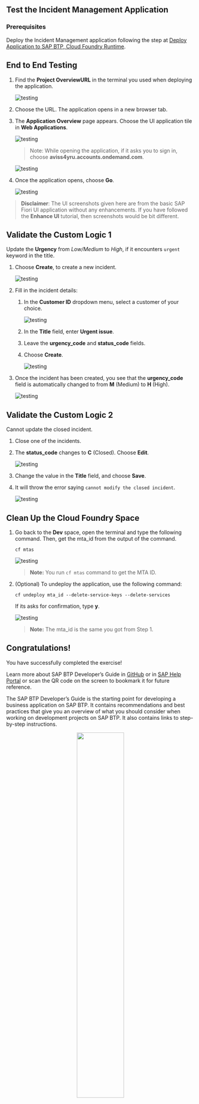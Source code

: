 ## Test the Incident Management Application

### Prerequisites

Deploy the Incident Management application following the step at [Deploy Application to SAP BTP, Cloud Foundry Runtime](./deploy-cf.md).

## End to End Testing

1. Find the **Project OverviewURL** in the terminal you used when deploying the application. 

    ![testing](../images/deploy-cf/deploy_completed.png)

2. Choose the URL. The application opens in a new browser tab.

3. The **Application Overview** page appears. Choose the UI application tile in **Web Applications**.

    ![testing](../images/e2e-testing/application_overview.png)

    > Note: While opening the application, if it asks you to sign in, choose **aviss4yru.accounts.ondemand.com**.

    ![testing](../images/e2e-testing/choose_provider.png)

4. Once the application opens, choose **Go**.

    ![testing](../images/e2e-testing/app_go.png)

> **Disclaimer**: The UI screenshots given here are from the basic SAP Fiori UI application without any enhancements. If you have followed the **Enhance UI** tutorial, then screenshots would be bit different.   

## Validate the Custom Logic 1

Update the **Urgency** from *Low/Medium* to *High*, if it encounters ```urgent``` keyword in the title.

1. Choose **Create**, to create a new incident.

    ![testing](../images/e2e-testing/incident_create.png)

2. Fill in the incident details:

    1. In the **Customer ID** dropdown menu, select a customer of your choice.

        ![testing](../images/e2e-testing/customer_value_help.png)

    2. In the **Title** field, enter **Urgent issue**.

    3. Leave the **urgency_code** and **status_code** fields.

    4. Choose **Create**.

        ![testing](../images/e2e-testing/create_draft.png)

3. Once the incident has been created, you see that the **urgency_code** field is automatically changed to from **M** (Medium) to **H** (High).

    ![testing](../images/e2e-testing/updated_high.png)

## Validate the Custom Logic 2

Cannot update the closed incident.

1. Close one of the incidents. 

2. The **status_code** changes to **C** (Closed). Choose **Edit**.

    ![testing](../images/e2e-testing/edit_closed.png)

3. Change the value in the **Title** field, and choose **Save**.

4. It will throw the error saying `cannot modify the closed incident`.

    ![testing](../images/e2e-testing/logic2_check.png)

## Clean Up the Cloud Foundry Space

1. Go back to the **Dev** space, open the terminal and type the following command. Then, get the mta_id from the output of the command.

    ```shell
    cf mtas
    ```

    ![testing](../images/e2e-testing/get_mtaid.png)

    > **Note:** You run `cf mtas` command to get the MTA ID.

2. (Optional) To undeploy the application, use the following command:

    ```shell
    cf undeploy mta_id --delete-service-keys --delete-services
    ```

    If its asks for confirmation, type **y**.

    ![testing](../images/e2e-testing/undeploy_confirm.png)

    > **Note:** The mta_id is the same you got from Step 1.


## Congratulations! 

You have successfully completed the exercise!

Learn more about SAP BTP Developer’s Guide in [GitHub](https://help.sap.com/docs/btp/btp-developers-guide/btp-developers-guide) or in [SAP Help Portal](https://help.sap.com/docs/btp/btp-developers-guide/btp-developers-guide?version=Cloud) or scan the QR code on the screen to bookmark it for future reference.

The SAP BTP Developer’s Guide is the starting point for developing a business application on SAP BTP. It contains recommendations and best practices that give you an overview of what you should consider when working on development projects on SAP BTP. It also contains links to step-by-step instructions.

<p align="center">
 <img align="center" src="../images/e2e-testing/help_sap_com_qr.png" width="50%"/>
</p>

## Tell Us What You Think

We would love to hear your feedback to improve the content to better suit your learning needs. Please use the [feedback form](https://forms.office.com/e/YLFTM1TurN) or scan the QR code below.

<p align="center">
 <img align="center" src="../images/e2e-testing/feedback_qr1.png" width="50%"/>
</p>
